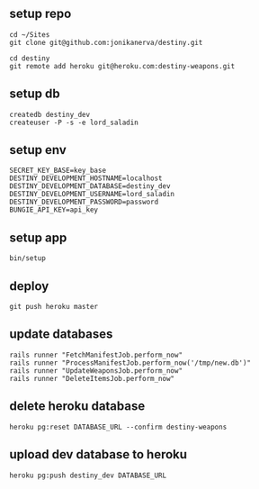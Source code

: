 ## setup repo

    cd ~/Sites
    git clone git@github.com:jonikanerva/destiny.git

    cd destiny
    git remote add heroku git@heroku.com:destiny-weapons.git

## setup db

    createdb destiny_dev
    createuser -P -s -e lord_saladin

## setup env

    SECRET_KEY_BASE=key_base
    DESTINY_DEVELOPMENT_HOSTNAME=localhost
    DESTINY_DEVELOPMENT_DATABASE=destiny_dev
    DESTINY_DEVELOPMENT_USERNAME=lord_saladin
    DESTINY_DEVELOPMENT_PASSWORD=password
    BUNGIE_API_KEY=api_key

## setup app

    bin/setup

## deploy

    git push heroku master

## update databases

    rails runner "FetchManifestJob.perform_now"
    rails runner "ProcessManifestJob.perform_now('/tmp/new.db')"
    rails runner "UpdateWeaponsJob.perform_now"
    rails runner "DeleteItemsJob.perform_now"

## delete heroku database

    heroku pg:reset DATABASE_URL --confirm destiny-weapons

## upload dev database to heroku

    heroku pg:push destiny_dev DATABASE_URL
